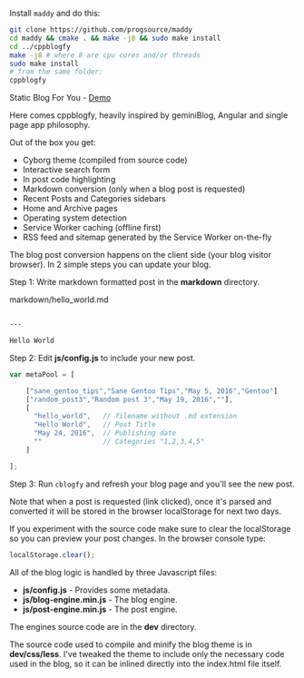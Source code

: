 Install `maddy` and do this:

```bash
git clone https://github.com/progsource/maddy
cd maddy && cmake . && make -j8 && sudo make install
cd ../cppblogfy
make -j8 # where 8 are cpu cores and/or threads
sudo make install
# from the same folder:
cppblogfy
```

Static Blog For You - [Demo](https://su8.github.io)

Here comes cppblogfy, heavily inspired by geminiBlog, Angular and single page app philosophy.

Out of the box you get:

* Cyborg theme (compiled from source code)
* Interactive search form
* In post code highlighting
* Markdown conversion (only when a blog post is requested)
* Recent Posts and Categories sidebars
* Home and Archive pages
* Operating system detection
* Service Worker caching (offline first)
* RSS feed and sitemap generated by the Service Worker on-the-fly

The blog post conversion happens on the client side (your blog visitor browser).
In 2 simple steps you can update your blog.

Step 1: Write markdown formatted post in the **markdown** directory.

markdown/hello_world.md
```markdown

---

Hello World
```

Step 2: Edit **js/config.js** to include your new post.

```javascript
var metaPool = [

    ["sane_gentoo_tips","Sane Gentoo Tips","May 5, 2016","Gentoo"]
    ["random_post3","Random post 3","May 19, 2016",""],
    [
      "hello_world",   // filename without .md extension
      "Hello World",   // Post Title
      "May 24, 2016",  // Publishing date
      ""               // Categories "1,2,3,4,5"
    ]

];
```

Step 3: Run `cblogfy` and refresh your blog page and you'll see the new post.

Note that when a post is requested (link clicked), once it's parsed and converted it will be stored in the browser localStorage for next two days.

If you experiment with the source code make sure to clear the localStorage so you can preview your post changes. In the browser console type:

```javascript
localStorage.clear();
```

All of the blog logic is handled by three Javascript files:

* **js/config.js**  - Provides some metadata.
* **js/blog-engine.min.js** - The blog engine.
* **js/post-engine.min.js** - The post engine.

The engines source code are in the **dev** directory.

The source code used to compile and minify the blog theme is in **dev/css/less**. I've tweaked the theme to include only the necessary code used in the blog, so it can be inlined directly into the index.html file itself.
